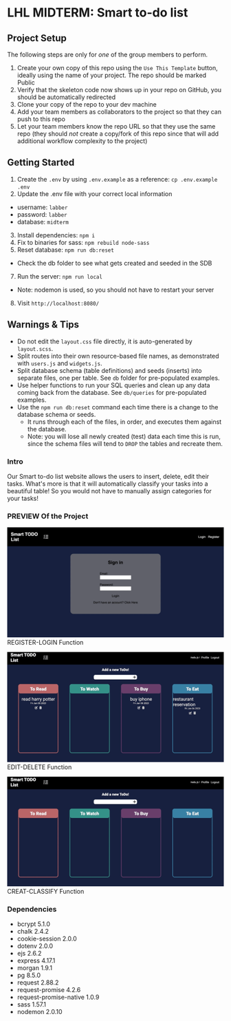 LHL MIDTERM: Smart to-do list
=========

## Project Setup

The following steps are only for _one_ of the group members to perform.

1. Create your own copy of this repo using the `Use This Template` button, ideally using the name of your project. The repo should be marked Public
2. Verify that the skeleton code now shows up in your repo on GitHub, you should be automatically redirected
3. Clone your copy of the repo to your dev machine
4. Add your team members as collaborators to the project so that they can push to this repo
5. Let your team members know the repo URL so that they use the same repo (they should _not_ create a copy/fork of this repo since that will add additional workflow complexity to the project)


## Getting Started

1. Create the `.env` by using `.env.example` as a reference: `cp .env.example .env`
2. Update the .env file with your correct local information 
  - username: `labber` 
  - password: `labber` 
  - database: `midterm`
3. Install dependencies: `npm i`
4. Fix to binaries for sass: `npm rebuild node-sass`
5. Reset database: `npm run db:reset`
  - Check the db folder to see what gets created and seeded in the SDB
7. Run the server: `npm run local`
  - Note: nodemon is used, so you should not have to restart your server
8. Visit `http://localhost:8080/`

## Warnings & Tips

- Do not edit the `layout.css` file directly, it is auto-generated by `layout.scss`.
- Split routes into their own resource-based file names, as demonstrated with `users.js` and `widgets.js`.
- Split database schema (table definitions) and seeds (inserts) into separate files, one per table. See `db` folder for pre-populated examples. 
- Use helper functions to run your SQL queries and clean up any data coming back from the database. See `db/queries` for pre-populated examples.
- Use the `npm run db:reset` command each time there is a change to the database schema or seeds. 
  - It runs through each of the files, in order, and executes them against the database. 
  - Note: you will lose all newly created (test) data each time this is run, since the schema files will tend to `DROP` the tables and recreate them.

### Intro

Our Smart to-do list website allows the users to insert, delete, edit their tasks.
What's more is that it will automatically classify your tasks into a beautiful table! 
So you would not have to manually assign categories for your tasks!

### PREVIEW Of the Project

![](https://github.com/hbkang02/Smart_TODO_list_Project/blob/master/todo_list_gif/register_login.gif?raw=true)
REGISTER-LOGIN Function

![](https://github.com/hbkang02/Smart_TODO_list_Project/blob/master/todo_list_gif/edit_delete.gif?raw=true)
EDIT-DELETE Function

![](https://github.com/hbkang02/Smart_TODO_list_Project/blob/master/todo_list_gif/CREATE_CLASSIFY.gif?raw=true)
CREAT-CLASSIFY Function

### Dependencies

- bcrypt 5.1.0
- chalk 2.4.2
- cookie-session 2.0.0
- dotenv 2.0.0
- ejs 2.6.2
- express 4.17.1
- morgan 1.9.1
- pg 8.5.0
- request 2.88.2
- request-promise 4.2.6
- request-promise-native 1.0.9
- sass 1.57.1
- nodemon 2.0.10


